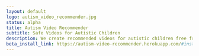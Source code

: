 ```yaml
---
layout: default
logo: autism_video_recommender.jpg
status: alpha
title: Autism Video Recommender
subtitle: Safe Videos for Autistic Children
description: We create recommended videos for autistic children free from inappropriate themes. The videos can be played from within Memair which avoids YouTube's recommendations.
beta_install_link: https://autism-video-recommender.herokuapp.com/#install
---
```

